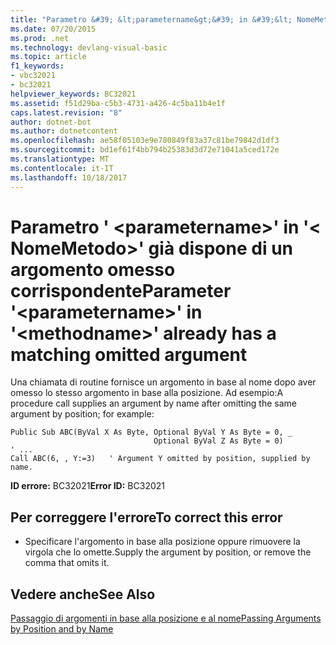 ```yaml
---
title: "Parametro &#39; &lt;parametername&gt;&#39; in &#39;&lt; NomeMetodo&gt;&#39; già dispone di un argomento omesso corrispondente"
ms.date: 07/20/2015
ms.prod: .net
ms.technology: devlang-visual-basic
ms.topic: article
f1_keywords:
- vbc32021
- bc32021
helpviewer_keywords: BC32021
ms.assetid: f51d29ba-c5b3-4731-a426-4c5ba11b4e1f
caps.latest.revision: "8"
author: dotnet-bot
ms.author: dotnetcontent
ms.openlocfilehash: ae58f05103e9e780849f83a37c81be79842d1df3
ms.sourcegitcommit: bd1ef61f4bb794b25383d3d72e71041a5ced172e
ms.translationtype: MT
ms.contentlocale: it-IT
ms.lasthandoff: 10/18/2017
---
```

# <a name="parameter-39ltparameternamegt39-in-39ltmethodnamegt39-already-has-a-matching-omitted-argument"></a><span data-ttu-id="7da8a-102">Parametro &#39; &lt;parametername&gt;&#39; in &#39;&lt; NomeMetodo&gt;&#39; già dispone di un argomento omesso corrispondente</span><span class="sxs-lookup"><span data-stu-id="7da8a-102">Parameter &#39;&lt;parametername&gt;&#39; in &#39;&lt;methodname&gt;&#39; already has a matching omitted argument</span></span>
<span data-ttu-id="7da8a-103">Una chiamata di routine fornisce un argomento in base al nome dopo aver omesso lo stesso argomento in base alla posizione. Ad esempio:</span><span class="sxs-lookup"><span data-stu-id="7da8a-103">A procedure call supplies an argument by name after omitting the same argument by position; for example:</span></span>  
  
```  
Public Sub ABC(ByVal X As Byte, Optional ByVal Y As Byte = 0, _  
                                Optional ByVal Z As Byte = 0)  
' ...  
Call ABC(6, , Y:=3)   ' Argument Y omitted by position, supplied by name.  
```  
  
 <span data-ttu-id="7da8a-104">**ID errore:** BC32021</span><span class="sxs-lookup"><span data-stu-id="7da8a-104">**Error ID:** BC32021</span></span>  
  
## <a name="to-correct-this-error"></a><span data-ttu-id="7da8a-105">Per correggere l'errore</span><span class="sxs-lookup"><span data-stu-id="7da8a-105">To correct this error</span></span>  
  
-   <span data-ttu-id="7da8a-106">Specificare l'argomento in base alla posizione oppure rimuovere la virgola che lo omette.</span><span class="sxs-lookup"><span data-stu-id="7da8a-106">Supply the argument by position, or remove the comma that omits it.</span></span>  
  
## <a name="see-also"></a><span data-ttu-id="7da8a-107">Vedere anche</span><span class="sxs-lookup"><span data-stu-id="7da8a-107">See Also</span></span>  
 [<span data-ttu-id="7da8a-108">Passaggio di argomenti in base alla posizione e al nome</span><span class="sxs-lookup"><span data-stu-id="7da8a-108">Passing Arguments by Position and by Name</span></span>](../../visual-basic/programming-guide/language-features/procedures/passing-arguments-by-position-and-by-name.md)
